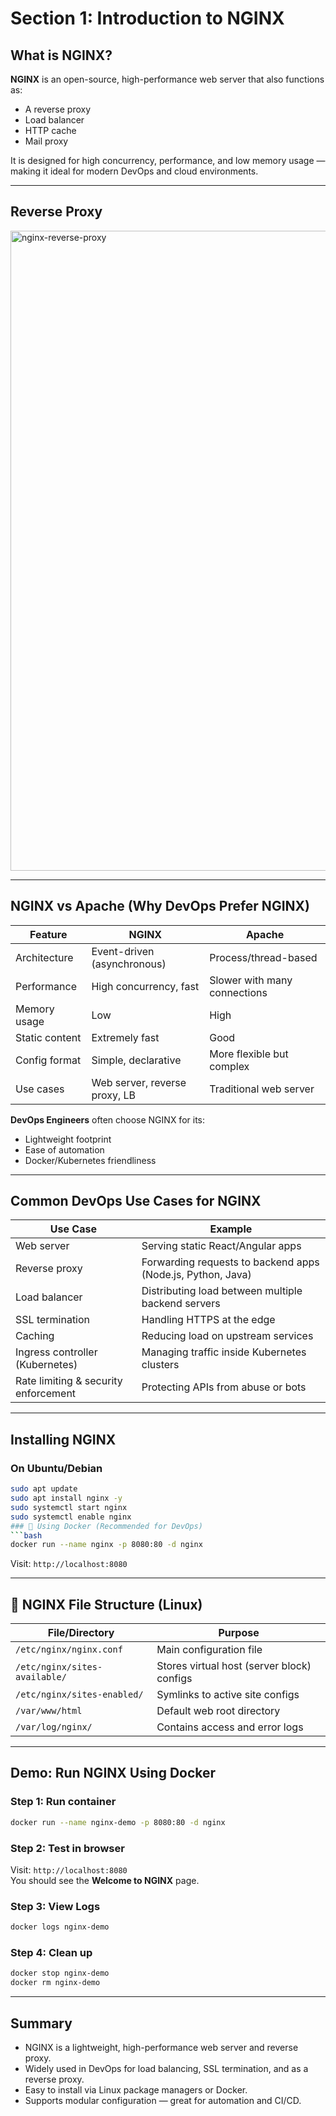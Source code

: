 # Section 1: Introduction to NGINX

## What is NGINX?

**NGINX** is an open-source, high-performance web server that also functions as:
- A reverse proxy
- Load balancer
- HTTP cache
- Mail proxy

It is designed for high concurrency, performance, and low memory usage — making it ideal for modern DevOps and cloud environments.

---

## Reverse Proxy

<img width="1536" height="1024" alt="nginx-reverse-proxy" src="https://github.com/user-attachments/assets/1c9fbec8-b7b6-4385-bf96-dd6598842b81" />

---

## NGINX vs Apache (Why DevOps Prefer NGINX)

| Feature         | NGINX                          | Apache                      |
|-----------------|--------------------------------|-----------------------------|
| Architecture    | Event-driven (asynchronous)    | Process/thread-based        |
| Performance     | High concurrency, fast         | Slower with many connections|
| Memory usage    | Low                            | High                        |
| Static content  | Extremely fast                 | Good                        |
| Config format   | Simple, declarative            | More flexible but complex   |
| Use cases       | Web server, reverse proxy, LB  | Traditional web server      |

 **DevOps Engineers** often choose NGINX for its:
- Lightweight footprint
- Ease of automation
- Docker/Kubernetes friendliness

---

##  Common DevOps Use Cases for NGINX

| Use Case                              | Example                                                                 |
|--------------------------------------|-------------------------------------------------------------------------|
| Web server                           | Serving static React/Angular apps                                      |
| Reverse proxy                        | Forwarding requests to backend apps (Node.js, Python, Java)            |
| Load balancer                        | Distributing load between multiple backend servers                     |
| SSL termination                      | Handling HTTPS at the edge                                             |
| Caching                              | Reducing load on upstream services                                     |
| Ingress controller (Kubernetes)      | Managing traffic inside Kubernetes clusters                            |
| Rate limiting & security enforcement | Protecting APIs from abuse or bots                                     |

---

##  Installing NGINX

###  On Ubuntu/Debian
```bash
sudo apt update
sudo apt install nginx -y
sudo systemctl start nginx
sudo systemctl enable nginx
### 🐳 Using Docker (Recommended for DevOps)
```bash
docker run --name nginx -p 8080:80 -d nginx
```

Visit: `http://localhost:8080`

---

## 📁 NGINX File Structure (Linux)

| File/Directory        | Purpose                                      |
|-----------------------|----------------------------------------------|
| `/etc/nginx/nginx.conf` | Main configuration file                     |
| `/etc/nginx/sites-available/` | Stores virtual host (server block) configs |
| `/etc/nginx/sites-enabled/`   | Symlinks to active site configs         |
| `/var/www/html`       | Default web root directory                   |
| `/var/log/nginx/`     | Contains access and error logs               |

---

## Demo: Run NGINX Using Docker

### Step 1: Run container
```bash
docker run --name nginx-demo -p 8080:80 -d nginx
```

### Step 2: Test in browser
Visit: `http://localhost:8080`  
You should see the **Welcome to NGINX** page.

### Step 3: View Logs
```bash
docker logs nginx-demo
```

### Step 4: Clean up
```bash
docker stop nginx-demo
docker rm nginx-demo
```

---

##  Summary

- NGINX is a lightweight, high-performance web server and reverse proxy.
- Widely used in DevOps for load balancing, SSL termination, and as a reverse proxy.
- Easy to install via Linux package managers or Docker.
- Supports modular configuration — great for automation and CI/CD.
